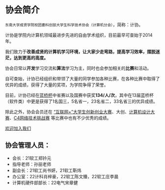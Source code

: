 # 协会简介

`东南大学成贤学院校团委科创部大学生科学技术协会（计算机分会）`，简称：计协。

计协是学院内计算机领域最进步先进的自由学术组织，目前最早可查始于2014年。

<!-- 我们的目标是要**将成贤的计算机学习环境变得更好，让大家少走弯路，提高学习效率，摆脱迷茫，达到更高的高度。** -->

我们致力于**改善成贤的计算机学习环境，让大家少走弯路，提高学习效率，摆脱迷茫，达到更高的高度。**
<!-- 程序员这个领域有着技术迭代快、范围广、程度深的特点，不断地学习，才不会退步，学无止境。 -->

协会日常以**开发**学习交流和**算法**学习为主，同时也会参加相关的**比赛**和活动。

自可查始，计协已经组织和带领了大量的同学参加各种比赛，在各种比赛中取得了优异的成绩，获得了大量的奖项，为学院争得了荣誉。

目前，计协已经在[蓝桥杯](../比赛-/蓝桥杯.md)中省赛以及国赛中获奖**134/人/次**，其中在13届蓝桥杯（软件类）中更是获得了1名国三，5名省一，23名省二，33名省三的优异成绩。
<!-- 这里可以写一下和哪个主流学校获奖率相近，证明自己的领先性 -->

除此之外，协会会员还在 [“互联网+”大学生创新创业大赛](https://cy.ncss.cn/)、大创、[计算机设计大赛](http://jsjds.blcu.edu.cn/index.htm)、[C4网络技术挑战赛](https://www.saikr.com/vse/43659) 等比赛中也有不少优秀的成绩。


[欢迎加入我们](http://qm.qq.com/cgi-bin/qm/qr?_wv=1027&k=Nv-dbMiw6i2y5zDDziPkCzaCMPxLaWTT&authKey=l%2BdzCeRL16KL1OmAW8MEzFZI7IFEEaN6hdWgkWwXD2HpIr8LWOJQTCF6xxfgPD1A&noverify=0&group_code=580496367)


<!-- TODO：介绍其他东西，丰富一下，介绍一下硬件部 -->
## 协会管理人员：

- 会长：21软工郑钤元
- 指导老师：孙丽老师
- 副会长：21软工尚书妍，21软工靳炜
- 办公室：22计科肖梓豪，22软工陈文臻，22软工庄李晨
- 计算机硬件部部长：22电气宋章健
